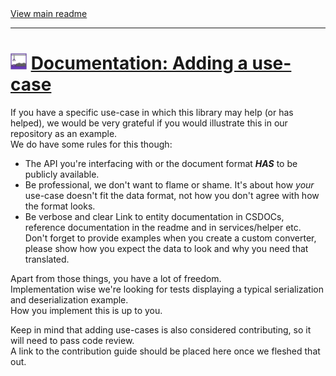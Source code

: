 [//]: # (Header)

<a href="https://github.com/Marvin-Brouwer/FluentSerializer#readme">
	View main readme
</a><hr/>
<h1>
	<img alt="icon" width="26" height="26"
		src="https://github.com/Marvin-Brouwer/FluentSerializer/raw/main/docs/logo/Logo.default.optimized.svg" />
	<a href="https://github.com/Marvin-Brouwer/FluentSerializer/blob/main/docs/help/advanced-concepts/Adding-a-use-case.md#readme">
		Documentation: Adding a use-case
	</a>
</h1>

[//]: # (Body)

If you have a specific use-case in which this library may help (or has helped), we would be very grateful if you would illustrate this in our repository as an example.  
We do have some rules for this though:

- The API you're interfacing with or the document format _**HAS**_ to be publicly available.
- Be professional, we don't want to flame or shame.
  It's about how _your_ use-case doesn't fit the data format, not how you don't agree with how the format looks.
- Be verbose and clear
  Link to entity documentation in CSDOCs, reference documentation in the readme and in services/helper etc.  
  Don't forget to provide examples when you create a custom converter, please show how you expect the data to look and why you need that translated.

Apart from those things, you have a lot of freedom.  
Implementation wise we're looking for tests displaying a typical serialization and deserialization example.  
How you implement this is up to you.  

Keep in mind that adding use-cases is also considered contributing, so it will need to pass code review.  
A link to the contribution guide should be placed here once we fleshed that out.
